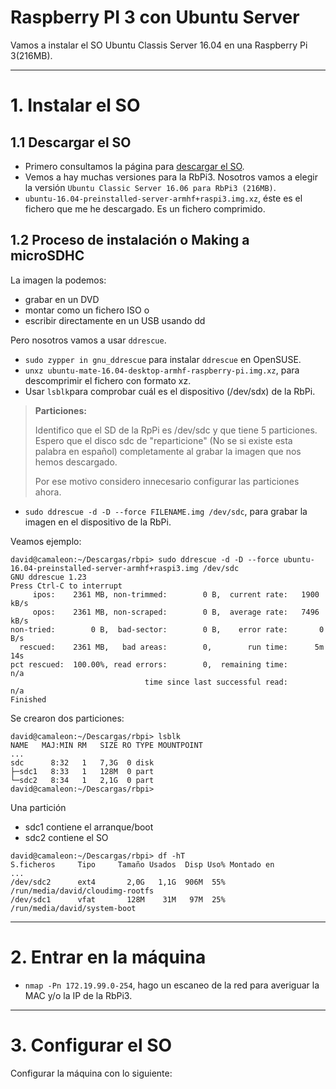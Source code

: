 
# Raspberry PI 3 con Ubuntu Server

Vamos a instalar el SO Ubuntu Classis Server 16.04 en una Raspberry Pi 3(216MB).

---

# 1. Instalar el SO

## 1.1 Descargar el SO

* Primero consultamos la página para [descargar el SO](https://ubuntu-pi-flavour-maker.org/download).
* Vemos a hay muchas versiones para la RbPi3. Nosotros vamos a elegir la versión `Ubuntu Classic Server 16.06 para RbPi3 (216MB)`.
* `ubuntu-16.04-preinstalled-server-armhf+raspi3.img.xz`, éste es el fichero que me he descargado. Es un fichero comprimido.

## 1.2 Proceso de instalación o Making a microSDHC

La imagen la podemos:
* grabar en un DVD
* montar como un fichero ISO o
* escribir directamente en un USB usando dd

Pero nosotros vamos a usar `ddrescue`.
* `sudo zypper in gnu_ddrescue` para instalar `ddrescue` en OpenSUSE.
* `unxz ubuntu-mate-16.04-desktop-armhf-raspberry-pi.img.xz`, para descomprimir el fichero con formato xz.
* Usar `lsblk`para comprobar cuál es el dispositivo (/dev/sdx) de la RbPi.

> **Particiones:**
>
> Identifico que el SD de la RpPi es /dev/sdc y que tiene 5 particiones. Espero que el disco sdc de "reparticione" (No se si existe esta palabra en español) completamente al grabar la imagen que nos hemos descargado.
>
> Por ese motivo considero innecesario configurar las particiones ahora.

* `sudo ddrescue -d -D --force FILENAME.img /dev/sdc`, para grabar la imagen en el dispositivo de la RbPi.

Veamos ejemplo:

```
david@camaleon:~/Descargas/rbpi> sudo ddrescue -d -D --force ubuntu-16.04-preinstalled-server-armhf+raspi3.img /dev/sdc
GNU ddrescue 1.23
Press Ctrl-C to interrupt
     ipos:    2361 MB, non-trimmed:        0 B,  current rate:   1900 kB/s
     opos:    2361 MB, non-scraped:        0 B,  average rate:   7496 kB/s
non-tried:        0 B,  bad-sector:        0 B,    error rate:       0 B/s
  rescued:    2361 MB,   bad areas:        0,        run time:      5m 14s
pct rescued:  100.00%, read errors:        0,  remaining time:         n/a
                              time since last successful read:         n/a
Finished                              
```

Se crearon dos particiones:
```
david@camaleon:~/Descargas/rbpi> lsblk
NAME   MAJ:MIN RM   SIZE RO TYPE MOUNTPOINT
...
sdc      8:32   1   7,3G  0 disk
├─sdc1   8:33   1   128M  0 part
└─sdc2   8:34   1   2,1G  0 part
david@camaleon:~/Descargas/rbpi>

```

Una partición
* sdc1 contiene el arranque/boot
* sdc2 contiene el SO

```
david@camaleon:~/Descargas/rbpi> df -hT
S.ficheros     Tipo     Tamaño Usados  Disp Uso% Montado en
...
/dev/sdc2      ext4       2,0G   1,1G  906M  55% /run/media/david/cloudimg-rootfs
/dev/sdc1      vfat       128M    31M   97M  25% /run/media/david/system-boot
```
---

# 2. Entrar en la máquina

* `nmap -Pn 172.19.99.0-254`, hago un escaneo de la red para averiguar la MAC y/o la IP de la RbPi3.


---

# 3. Configurar el SO



Configurar la máquina con lo siguiente:
